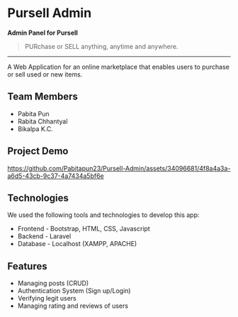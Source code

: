 # Pursell Admin
**Admin Panel for Pursell**
> PURchase or SELL anything, anytime and anywhere.
<hr>
A Web Application for an online marketplace that enables users to purchase or sell used or new items. 

## Team Members
* Pabita Pun
* Rabita Chhantyal
* Bikalpa K.C.

## Project Demo
https://github.com/Pabitapun23/Pursell-Admin/assets/34096681/4f8a4a3a-a6d5-43cb-9c37-4a7434a5bf6e


## Technologies
We used the following tools and technologies to develop this app:
* Frontend - Bootstrap, HTML, CSS, Javascript
* Backend - Laravel
* Database - Localhost (XAMPP, APACHE)
   

## Features
* Managing posts (CRUD)
* Authentication System (Sign up/Login)
* Verifying legit users
* Managing rating and reviews of users

